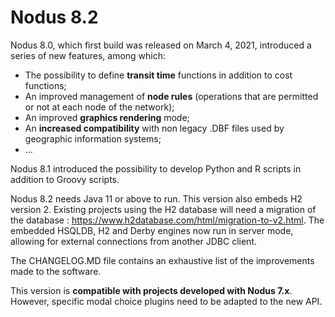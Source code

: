 # Nodus 8.2

Nodus 8.0, which first build was released on March 4, 2021, introduced a series of new features, among which:

- The possibility to define **transit time** functions in addition to cost functions;
- An improved management of **node rules** (operations that are permitted or not at each node of the network);
- An improved **graphics rendering** mode;
- An **increased compatibility** with non legacy .DBF files used by geographic information systems;
- …

Nodus 8.1 introduced the possibility to develop Python and R scripts in addition to Groovy scripts.

Nodus 8.2 needs Java 11 or above to run. This version also embeds H2 version 2. Existing projects using the H2 database
will need a migration of the database : https://www.h2database.com/html/migration-to-v2.html. The embedded HSQLDB, H2 and Derby
engines now run in server mode, allowing for external connections from another JDBC client. 

The CHANGELOG.MD file contains an exhaustive list of the improvements made to the software.

This version is **compatible with projects developed with Nodus 7.x**. However, specific modal choice plugins need to be adapted to the new API.
